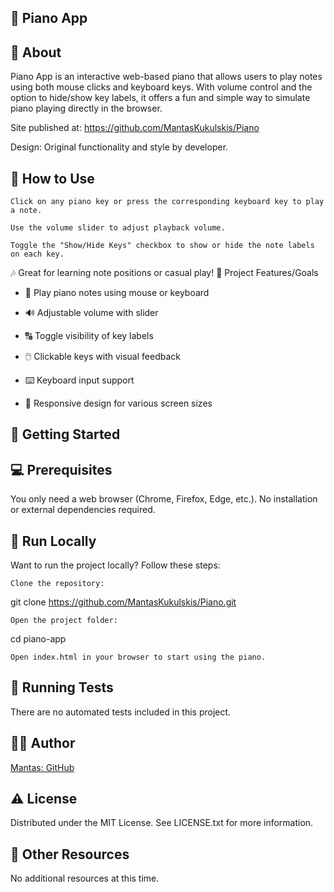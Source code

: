 ## 🎹 Piano App

## 🌟 About

Piano App is an interactive web-based piano that allows users to play notes using both mouse clicks and keyboard keys. With volume control and the option to hide/show key labels, it offers a fun and simple way to simulate piano playing directly in the browser.

Site published at: https://github.com/MantasKukulskis/Piano

Design: Original functionality and style by developer.

## 🎵 How to Use

    Click on any piano key or press the corresponding keyboard key to play a note.

    Use the volume slider to adjust playback volume.

    Toggle the "Show/Hide Keys" checkbox to show or hide the note labels on each key.

🎶 Great for learning note positions or casual play!
🎯 Project Features/Goals

- 🎼 Play piano notes using mouse or keyboard

- 🔊 Adjustable volume with slider

- 🔠 Toggle visibility of key labels

- 🖱️ Clickable keys with visual feedback

- ⌨️ Keyboard input support

- 📱 Responsive design for various screen sizes

## 🧰 Getting Started

## 💻 Prerequisites

You only need a web browser (Chrome, Firefox, Edge, etc.).
No installation or external dependencies required.

## 🏃 Run Locally

Want to run the project locally? Follow these steps:

    Clone the repository:

git clone https://github.com/MantasKukulskis/Piano.git

    Open the project folder:

cd piano-app

    Open index.html in your browser to start using the piano.

## 🧪 Running Tests

There are no automated tests included in this project.

## 👨‍💻 Author

[Mantas: GitHub](https://github.com/MantasKukulskis)

## ⚠️ License

Distributed under the MIT License. See LICENSE.txt for more information.

## 🔗 Other Resources

No additional resources at this time.
